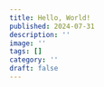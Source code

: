 ```yaml
---
title: Hello, World!
published: 2024-07-31
description: ''
image: ''
tags: []
category: ''
draft: false 
---
```

